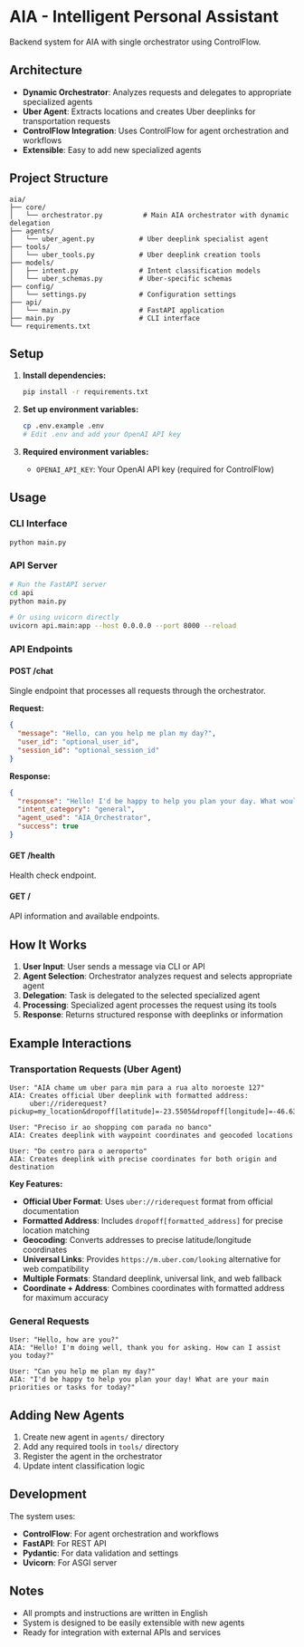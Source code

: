 # AIA - Intelligent Personal Assistant

Backend system for AIA with single orchestrator using ControlFlow.

## Architecture

- **Dynamic Orchestrator**: Analyzes requests and delegates to appropriate specialized agents
- **Uber Agent**: Extracts locations and creates Uber deeplinks for transportation requests
- **ControlFlow Integration**: Uses ControlFlow for agent orchestration and workflows
- **Extensible**: Easy to add new specialized agents

## Project Structure

```
aia/
├── core/
│   └── orchestrator.py          # Main AIA orchestrator with dynamic delegation
├── agents/
│   └── uber_agent.py           # Uber deeplink specialist agent
├── tools/
│   └── uber_tools.py           # Uber deeplink creation tools
├── models/
│   ├── intent.py               # Intent classification models
│   └── uber_schemas.py         # Uber-specific schemas
├── config/
│   └── settings.py             # Configuration settings
├── api/
│   └── main.py                 # FastAPI application
├── main.py                     # CLI interface
└── requirements.txt
```

## Setup

1. **Install dependencies:**

   ```bash
   pip install -r requirements.txt
   ```

2. **Set up environment variables:**

   ```bash
   cp .env.example .env
   # Edit .env and add your OpenAI API key
   ```

3. **Required environment variables:**
   - `OPENAI_API_KEY`: Your OpenAI API key (required for ControlFlow)

## Usage

### CLI Interface

```bash
python main.py
```

### API Server

```bash
# Run the FastAPI server
cd api
python main.py

# Or using uvicorn directly
uvicorn api.main:app --host 0.0.0.0 --port 8000 --reload
```

### API Endpoints

#### POST /chat

Single endpoint that processes all requests through the orchestrator.

**Request:**

```json
{
  "message": "Hello, can you help me plan my day?",
  "user_id": "optional_user_id",
  "session_id": "optional_session_id"
}
```

**Response:**

```json
{
  "response": "Hello! I'd be happy to help you plan your day. What would you like to focus on today?",
  "intent_category": "general",
  "agent_used": "AIA_Orchestrator",
  "success": true
}
```

#### GET /health

Health check endpoint.

#### GET /

API information and available endpoints.

## How It Works

1. **User Input**: User sends a message via CLI or API
2. **Agent Selection**: Orchestrator analyzes request and selects appropriate agent
3. **Delegation**: Task is delegated to the selected specialized agent
4. **Processing**: Specialized agent processes the request using its tools
5. **Response**: Returns structured response with deeplinks or information

## Example Interactions

### Transportation Requests (Uber Agent)

```
User: "AIA chame um uber para mim para a rua alto noroeste 127"
AIA: Creates official Uber deeplink with formatted address:
     uber://riderequest?pickup=my_location&dropoff[latitude]=-23.5505&dropoff[longitude]=-46.6333&dropoff[nickname]=rua%20alto%20noroeste%20127&dropoff[formatted_address]=Rua%20Alto%20Noroeste%20127,%20São%20Paulo,%20SP
```

```
User: "Preciso ir ao shopping com parada no banco"
AIA: Creates deeplink with waypoint coordinates and geocoded locations
```

```
User: "Do centro para o aeroporto"
AIA: Creates deeplink with precise coordinates for both origin and destination
```

**Key Features:**

- **Official Uber Format**: Uses `uber://riderequest` format from official documentation
- **Formatted Address**: Includes `dropoff[formatted_address]` for precise location matching
- **Geocoding**: Converts addresses to precise latitude/longitude coordinates
- **Universal Links**: Provides `https://m.uber.com/looking` alternative for web compatibility
- **Multiple Formats**: Standard deeplink, universal link, and web fallback
- **Coordinate + Address**: Combines coordinates with formatted address for maximum accuracy

### General Requests

```
User: "Hello, how are you?"
AIA: "Hello! I'm doing well, thank you for asking. How can I assist you today?"
```

```
User: "Can you help me plan my day?"
AIA: "I'd be happy to help you plan your day! What are your main priorities or tasks for today?"
```

## Adding New Agents

1. Create new agent in `agents/` directory
2. Add any required tools in `tools/` directory
3. Register the agent in the orchestrator
4. Update intent classification logic

## Development

The system uses:

- **ControlFlow**: For agent orchestration and workflows
- **FastAPI**: For REST API
- **Pydantic**: For data validation and settings
- **Uvicorn**: For ASGI server

## Notes

- All prompts and instructions are written in English
- System is designed to be easily extensible with new agents
- Ready for integration with external APIs and services
